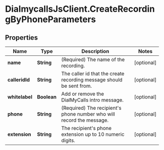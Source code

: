 # DialmycallsJsClient.CreateRecordingByPhoneParameters

## Properties
Name | Type | Description | Notes
------------ | ------------- | ------------- | -------------
**name** | **String** | (Required)  The name of the recording. | [optional] 
**calleridId** | **String** | The caller id that the create recording message should be sent from. | [optional] 
**whitelabel** | **Boolean** | Add or remove the DialMyCalls intro message. | [optional] 
**phone** | **String** | (Required)  The recipient&#39;s phone number who will record the message. | [optional] 
**extension** | **String** | The recipient&#39;s phone extension up to 10 numeric digits. | [optional] 


